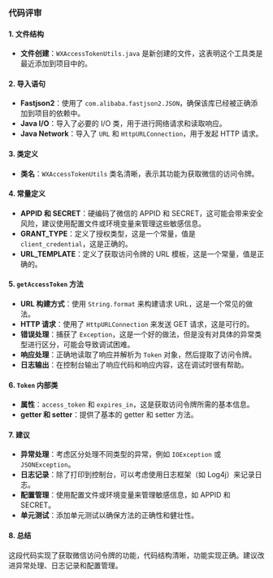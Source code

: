 ### 代码评审

#### 1. 文件结构
- **文件创建**：`WXAccessTokenUtils.java` 是新创建的文件，这表明这个工具类是最近添加到项目中的。

#### 2. 导入语句
- **Fastjson2**：使用了 `com.alibaba.fastjson2.JSON`，确保该库已经被正确添加到项目的依赖中。
- **Java I/O**：导入了必要的 I/O 类，用于进行网络请求和读取响应。
- **Java Network**：导入了 `URL` 和 `HttpURLConnection`，用于发起 HTTP 请求。

#### 3. 类定义
- **类名**：`WXAccessTokenUtils` 类名清晰，表示其功能为获取微信的访问令牌。

#### 4. 常量定义
- **APPID 和 SECRET**：硬编码了微信的 APPID 和 SECRET，这可能会带来安全风险，建议使用配置文件或环境变量来管理这些敏感信息。
- **GRANT_TYPE**：定义了授权类型，这是一个常量，值是 `client_credential`，这是正确的。
- **URL_TEMPLATE**：定义了获取访问令牌的 URL 模板，这是一个常量，值是正确的。

#### 5. `getAccessToken` 方法
- **URL 构建方式**：使用 `String.format` 来构建请求 URL，这是一个常见的做法。
- **HTTP 请求**：使用了 `HttpURLConnection` 来发送 GET 请求，这是可行的。
- **错误处理**：捕获了 `Exception`，这是一个好的做法，但是没有对具体的异常类型进行区分，可能会导致调试困难。
- **响应处理**：正确地读取了响应并解析为 `Token` 对象，然后提取了访问令牌。
- **日志输出**：在控制台输出了响应代码和响应内容，这在调试时很有帮助。

#### 6. `Token` 内部类
- **属性**：`access_token` 和 `expires_in`，这是获取访问令牌所需的基本信息。
- **getter 和 setter**：提供了基本的 getter 和 setter 方法。

#### 7. 建议
- **异常处理**：考虑区分处理不同类型的异常，例如 `IOException` 或 `JSONException`。
- **日志记录**：除了打印到控制台，可以考虑使用日志框架（如 Log4j）来记录日志。
- **配置管理**：使用配置文件或环境变量来管理敏感信息，如 APPID 和 SECRET。
- **单元测试**：添加单元测试以确保方法的正确性和健壮性。

#### 8. 总结
这段代码实现了获取微信访问令牌的功能，代码结构清晰，功能实现正确。建议改进异常处理、日志记录和配置管理。